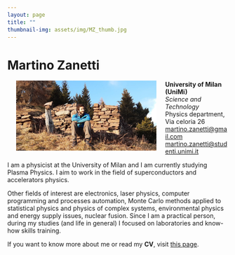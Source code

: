 ```yaml
---
layout: page
title: ""
thumbnail-img: assets/img/MZ_thumb.jpg
---
```


# Martino Zanetti

<img hspace=20 src="assets/img/MZ2.jpg" alt="MZ" title="MartinoZ" width="320" align="left"/>

**University of Milan (UniMi)**  
*Science and Technology*  
Physics department,  
Via celoria 26  
[martino.zanetti@gmail.com](mailto:martino.zanetti@gmail.com)  
[martino.zanetti@studenti.unimi.it](mailto:martino.zanetti@studenti.unimi.it)
  
I am a physicist at the University of Milan and I am currently studying Plasma Physics. I aim to work in the field of superconductors and accelerators physics.

Other fields of interest are electronics, laser physics, computer programming and processes automation,
Monte Carlo methods applied to statistical physics and physics of complex systems, environmental
physics and energy supply issues, nuclear fusion.
Since I am a practical person, during my studies (and life in general) I focused on laboratories and know-how skills training.

If you want to know more about me or read my **CV**, visit [this page](https://martinozanetti.github.io/aboutme/).
